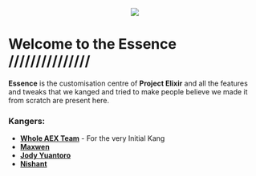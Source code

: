 <p align="center">
  <img src="https://i.imgur.com/qBaIU5f.png" />
</p>

# Welcome to the Essence /////////////// 

**Essence** is the customisation centre of **Project Elixir** and all the features and tweaks that we kanged and tried to make people believe we made it from scratch are present here. 

### Kangers:
 * [**Whole AEX Team**](https://github.com/AospExtended) - For the very Initial Kang
 * [**Maxwen**](https://github.com/maxwen)
 * [**Jody Yuantoro**](https://github.com/xyzuan)
 * [**Nishant**](https://github.com/nishant6342)


